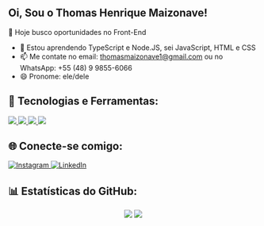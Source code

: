## Oi, Sou o Thomas Henrique Maizonave!

  🔭 Hoje busco oportunidades no Front-End
- 🌱 Estou aprendendo TypeScript e Node.JS, sei JavaScript, HTML e CSS
- 📫 Me contate no email: thomasmaizonave1@gmail.com ou no WhatsApp: +55 (48) 9 9855-6066
- 😄 Pronome: ele/dele

## 🚀 Tecnologias e Ferramentas:
<p align="left">
  <a href="https://developer.mozilla.org/en-US/docs/Web/JavaScript" target="_blank"> <img src="https://img.shields.io/badge/JavaScript-F7DF1E?style=for-the-badge&logo=javascript&logoColor=black"/> </a>
  <a href="https://nodejs.org/" target="_blank"> <img src="https://img.shields.io/badge/Node.js-339933?style=for-the-badge&logo=nodedotjs&logoColor=white"/> </a>
  <a href="https://developer.mozilla.org/en-US/docs/Web/HTML" target="_blank"> <img src="https://img.shields.io/badge/HTML5-E34F26?style=for-the-badge&logo=html5&logoColor=white"/> </a>
  <a href="https://developer.mozilla.org/en-US/docs/Web/CSS" target="_blank"> <img src="https://img.shields.io/badge/CSS3-1572B6?style=for-the-badge&logo=css3&logoColor=white"/> </a>
</p>

## 🌐 Conecte-se comigo:
<p align="left">
  <a href="[https://www.instagram.com/SeuPerfil](https://www.instagram.com/thomasmaizonave/)" target="_blank">
    <img src="https://img.shields.io/badge/Instagram-E4405F?style=for-the-badge&logo=instagram&logoColor=white" alt="Instagram"/>
  </a>
  <a href="https://www.linkedin.com/in/thomas-maizonave/" target="_blank">
    <img src="https://img.shields.io/badge/LinkedIn-0077B5?style=for-the-badge&logo=linkedin&logoColor=white" alt="LinkedIn"/>
  </a>
</p>


## 📊 Estatísticas do GitHub:
<p align="center">
  <img src="https://github-readme-stats.vercel.app/api?username=thomasmaizonav&show_icons=true&theme=dark"/>
  <img src="https://github-readme-stats.vercel.app/api/top-langs/?username=thomasmaizonav&layout=compact&theme=dark"/>
</p>
